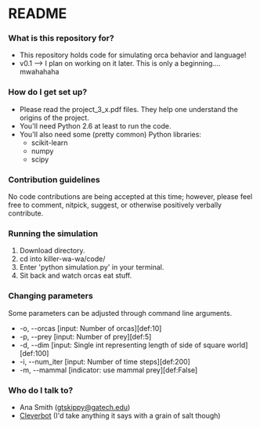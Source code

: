 # README #

### What is this repository for? ###

* This repository holds code for simulating orca behavior and language!
* v0.1 --> I plan on working on it later. This is only a beginning.... mwahahaha

### How do I get set up? ###

* Please read the project_3_x.pdf files. They help one understand the origins of the project. 
* You'll need Python 2.6 at least to run the code.
* You'll also need some (pretty common) Python libraries:
     - scikit-learn
     - numpy
     - scipy

### Contribution guidelines ###

No code contributions are being accepted at this time; however, please feel free to comment, nitpick, suggest, or otherwise positively verbally contribute.

### Running the simulation ###

1. Download directory.
2. cd into killer-wa-wa/code/
3. Enter 'python simulation.py' in your terminal.
4. Sit back and watch orcas eat stuff.

### Changing parameters ###

Some parameters can be adjusted through command line arguments.

* -o, --orcas [input: Number of orcas][def:10]
* -p, --prey [input: Number of prey][def:5]
* -d, --dim [input: Single int representing length of side of square world][def:100]
* -i, --num_iter [input: Number of time steps][def:200]
* -m, --mammal [indicator: use mammal prey][def:False]

### Who do I talk to? ###

* Ana Smith (gtskippy@gatech.edu)
* [Cleverbot](http://www.cleverbot.com/) (I'd take anything it says with a grain of salt though)